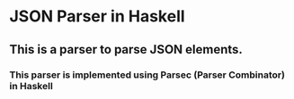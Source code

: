 # JSON Parser in Haskell

## This is a parser to parse JSON elements.
### This parser is implemented using Parsec (Parser Combinator) in Haskell
